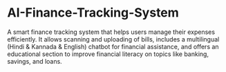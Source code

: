 # AI-Finance-Tracking-System
A smart finance tracking system that helps users manage their expenses efficiently. It allows scanning and uploading of bills, includes a multilingual (Hindi &amp; Kannada &amp; English) chatbot for financial assistance, and offers an educational section to improve financial literacy on topics like banking, savings, and loans.
